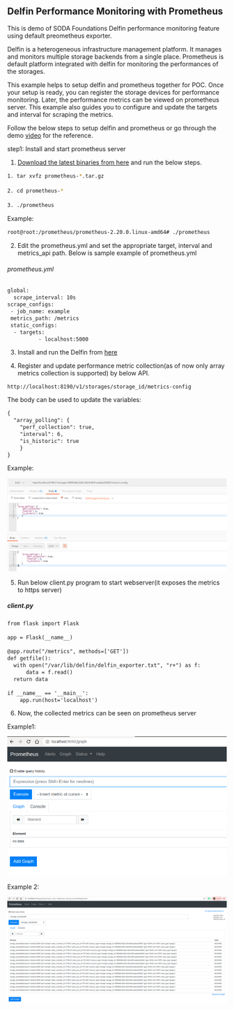 ## Delfin Performance Monitoring with Prometheus

This is demo of SODA Foundations Delfin performance monitoring feature using default preometheus exporter.


Delfin is a heterogeneous infrastructure management platform. It manages and monitors multiple storage backends from a single place. Prometheus is default platform integrated with delfin for monitoring the performances of the storages.

This example helps to setup delfin and prometheus together for POC. Once your setup is ready, you can register the storage devices for performance monitoring. Later, the performance metrics can be viewed on prometheus server. This example also guides you to configure and update the targets and interval for scraping the metrics. 


Follow the below steps to setup delfin and prometheus or go through the demo [video](https://drive.google.com/file/d/1WMmLXQeNlToZd0DP5hCFtDZ1IbNJpO6B/view?usp=drivesdk) for the reference.

step1: Install and start prometheus server

1. [Download the latest binaries from here](https://prometheus.io/download/) and run the below steps.

  ```sh
  1. tar xvfz prometheus-*.tar.gz

  2. cd prometheus-*

  3. ./prometheus
  ```
Example:
```sh
root@root:/prometheus/prometheus-2.20.0.linux-amd64# ./prometheus
```

2. Edit the prometheus.yml and set the appropriate target, interval and metrics_api   path. Below is sample example of prometheus.yml

  ###### prometheus.yml

  ```
  global:
    scrape_interval: 10s
  scrape_configs:
   - job_name: example
   metrics_path: /metrics
   static_configs:
    - targets:
            - localhost:5000
  ```

3. Install and run the Delfin from [here](https://github.com/sodafoundation/delfin/blob/master/installer/README.md)


4. Register and update performance metric collection(as of now only array metrics collection is supported) by below API.
```
http://localhost:8190/v1/storages/storage_id/metrics-config
```
The body can be used to update the variables:
```
{
  "array_polling": {
    "perf_collection": true,
    "interval": 6,
    "is_historic": true
    }
}
```
Example:

  ![](/DelfinPerformance/metri-config-api.png)

5. Run below client.py program to start webserver(it exposes the metrics to https server)

  ##### client.py

  ```
  from flask import Flask

  app = Flask(__name__)

  @app.route("/metrics", methods=['GET'])
  def getfile():
    with open("/var/lib/delfin/delfin_exporter.txt", "r+") as f:
        data = f.read()
    return data

  if __name__ == '__main__':
      app.run(host='localhost')
  ```

6. Now, the collected metrics can be seen on prometheus server

  Example1:

  ![](/DelfinPerformance/prometheus_dashboard.png)

  Example 2:

  ![](/DelfinPerformance/prometheus_dashboard2.png)
